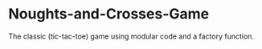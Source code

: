 # Noughts-and-Crosses-Game
The classic (tic-tac-toe) game using modular code and a factory function.
